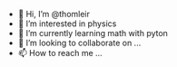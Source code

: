 - 👋 Hi, I’m @thomleir
- 👀 I’m interested in physics
- 🌱 I’m currently learning math with pyton
- 💞️ I’m looking to collaborate on ...
- 📫 How to reach me ...

<!---
thomleir/thomleir is a ✨ special ✨ repository because its `README.md` (this file) appears on your GitHub profile.
You can click the Preview link to take a look at your changes.
--->
